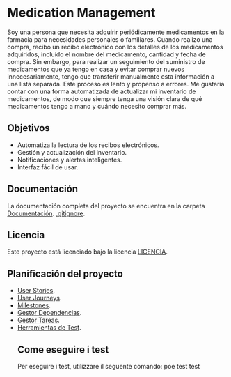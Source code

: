 # Medication Management

Soy una persona que necesita adquirir periódicamente medicamentos en la farmacia para necesidades personales o familiares. Cuando realizo una compra, recibo un recibo electrónico con los detalles de los medicamentos adquiridos, incluido el nombre del medicamento, cantidad y fecha de compra. 
Sin embargo, para realizar un seguimiento del suministro de medicamentos que ya tengo en casa y evitar comprar nuevos innecesariamente, tengo que transferir manualmente esta información a una lista separada. 
Este proceso es lento y propenso a errores. 
Me gustaría contar con una forma automatizada de actualizar mi inventario de medicamentos, de modo que siempre tenga una visión clara de qué medicamentos tengo a mano y cuándo necesito comprar más.

## Objetivos

- Automatiza la lectura de los recibos electrónicos.
- Gestión y actualización del inventario.
- Notificaciones y alertas inteligentes.
- Interfaz fácil de usar.
  
## Documentación

La documentación completa del proyecto se encuentra en la carpeta [Documentación](./Documentacion).
[.gitignore](./.gitignore).

## Licencia

Este proyecto está licenciado bajo la licencia [LICENCIA](./LICENCIA).

## Planificación del proyecto

- [User Stories](./docs/user_stories.md).
- [User Journeys](./docs/user_journeys.md).
- [Milestones](./docs/milestones.md).
- [Gestor Dependencias](./docs/gestor_dependencias.md).
- [Gestor Tareas](./docs/gestor_tareas.md).
- [Herramientas de Test](./docs/herramientas_test.md).
    ## Come eseguire i test
    Per eseguire i test, utilizzare il seguente comando: poe test test
